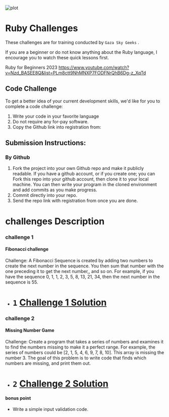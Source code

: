![plot](./images/RUBY.webp)
# Ruby Challenges

These challenges are for training conducted by `Gaza Sky Geeks` .


If you are a beginner or do not know anything about the Ruby language, I encourage you to watch these quick lessons first.


Ruby for Beginners 2023
https://www.youtube.com/watch?v=Nzd_BASEE8Q&list=PLm8ctt9NhMNXP7FODFNrQhB6Dg-z_XqTd


## Code Challenge
To get a better idea of your current development skills, we'd like for you to complete a code challenge:

1. Write your code in your favorite language
2. Do not require any for-pay software.
3. Copy the Github link into registration from:

## Submission Instructions:

### By Github 
1. Fork the project into your own Github repo and make it publicly readable.
If you have a github account, or if you create one; you can Fork this repo into your github account, then clone it to your local machine.  You can then write your program in the cloned environment and add commits as you make progress.
2. Commit directly into your repo.
3. Send the  repo link with registration from once you are done.


# challenges Description

### challenge 1
#### Fibonacci challenge
Challenge: A Fibonacci Sequence is created by adding two numbers to create the next number in the sequence.
You then sum that number with the one preceding it to get the next number,, and so on.
For example, if you have the sequence 0, 1, 1, 2, 3, 5, 8, 13, 21, 34, then the next number in the sequence is 55.

 - # `1` [ Challenge 1 Solution](./fibonacci.js)

### challenge 2
#### Missing Number Game
Challenge: Create a program that takes a series of numbers and examines it to find the numbers missing to make it a perfect range.
For example, the series of numbers could be [2, 1, 5, 4, 6, 9, 7, 8, 10].
This array is missing the number 3. The goal of this problem is to write code that finds which numbers are missing, and print them out.

- # `2` [ Challenge 2 Solution](./find_missing_numbrs.js)

#### bonus point 
- Write a simple input validation code. 
